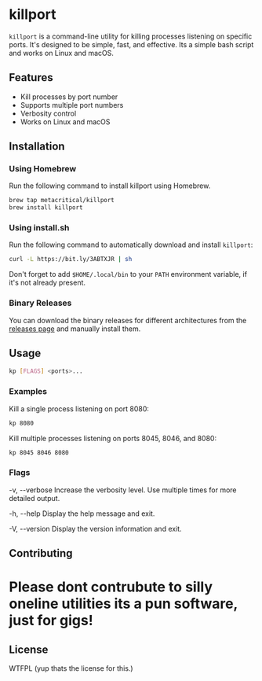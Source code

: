 # killport

`killport` is a command-line utility for killing processes listening on specific ports. It's designed to be simple, fast, and effective. Its a simple bash script and works on Linux and macOS.

## Features

- Kill processes by port number
- Supports multiple port numbers
- Verbosity control
- Works on Linux and macOS

## Installation

### Using Homebrew

Run the following command to install killport using Homebrew.

```sh
brew tap metacritical/killport
brew install killport
```

### Using install.sh

Run the following command to automatically download and install `killport`:

```sh
curl -L https://bit.ly/3ABTXJR | sh
```

Don't forget to add `$HOME/.local/bin` to your `PATH` environment variable, if it's not already present.


### Binary Releases

You can download the binary releases for different architectures from the [releases page](https://github.com/metacritical/killport/releases) and manually install them.

## Usage

```sh
kp [FLAGS] <ports>...
```

### Examples

Kill a single process listening on port 8080:

```sh
kp 8080
```

Kill multiple processes listening on ports 8045, 8046, and 8080:

```sh
kp 8045 8046 8080
```
### Flags

-v, --verbose
    Increase the verbosity level. Use multiple times for more detailed output.

-h, --help
    Display the help message and exit.

-V, --version
    Display the version information and exit.

## Contributing

# Please dont contrubute to silly oneline utilities its a pun software, just for gigs!

## License

WTFPL (yup thats the license for this.)
